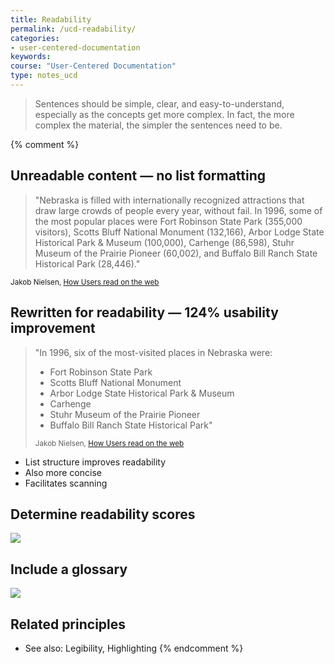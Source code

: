 ```yaml
---
title: Readability
permalink: /ucd-readability/
categories:
- user-centered-documentation
keywords:
course: "User-Centered Documentation"
type: notes_ucd
---
```


> Sentences should be simple, clear, and easy-to-understand, especially as the concepts get more complex. In fact, the more complex the material, the simpler the sentences need to be.

{% comment %}
## Unreadable content &mdash; no list formatting

> "Nebraska is filled with internationally recognized attractions that draw large crowds of people every year, without fail. In 1996, some of the most popular places were Fort Robinson State Park (355,000 visitors), Scotts Bluff National Monument (132,166), Arbor Lodge State Historical Park & Museum (100,000), Carhenge (86,598), Stuhr Museum of the Prairie Pioneer (60,002), and Buffalo Bill Ranch State Historical Park (28,446)."

<small>Jakob Nielsen, <a href="http://www.nngroup.com/articles/how-users-read-on-the-web/">How Users read on the web</a></small>

## Rewritten for readability &mdash; 124% usability improvement

<blockquote>"In 1996, six of the most-visited places in Nebraska were:
<ul><li>Fort Robinson State Park</li>
    <li>Scotts Bluff National Monument</li>
    <li>Arbor Lodge State Historical Park & Museum</li>
    <li>Carhenge</li>
    <li>Stuhr Museum of the Prairie Pioneer</li>
    <li>Buffalo Bill Ranch State Historical Park"</li></ul></p>
<small>Jakob Nielsen, <a href="http://www.nngroup.com/articles/how-users-read-on-the-web/">How Users read on the web</a></small></blockquote>

* List structure improves readability
* Also more concise
* Facilitates scanning

## Determine readability scores

<a href="https://readability-score.com"><img src="/user_centered_doc/media/rasters/readabilityscore.png"/></a>

## Include a glossary

<a href="http://www.sphinx-doc.org/en/1.5.1/glossary.html"><img src="/user_centered_doc/media/rasters/glossary.png"/></a>

## Related principles

* See also: Legibility, Highlighting
{% endcomment %}
